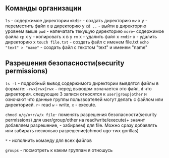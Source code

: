 ## Команды организации
`ls` - содержимое директории
`mkdir` - создать директорию
`mv` x y - переместить файл x в директорию y 
`cd ..` - выйти в директорию уровнем выше
`pwd` - напечатать текущую директорию
`more`- содержимое файла 
`cp` x y - копировать х в у
`rm` x - удалить файл х
`rmdir` x - удалить директорию х
`touch file.txt` - создать файл с именем file.txt
`echo "text" > "name"` - создать файл с текстом "text" и именем "name"

## Разрешения безопасности(security permissions)
`ls -l` - подробный вывод содержимого директории
вывдятся файлы в формате:
`-rwx|rwx|rwx`
`-` перед выводом означается это файл, `d` что директория.
следующие 3 записи относятся к `user|group|other` и озночают что данные группы пользвоателей могут делать с файлом или директорией. `r`- read `w` - write, `x` - execute.


`chmod u/g/o+r/w/x file`- поменять разрешения безопасности(security permissions) 
для user/group/other на read/write/execute(+ значит добавляем разрешение, - забираем) для file.
Можно сразу добавлять или забирать несколько разрешение(chmod ugo-rwx gorillas)

`*` - исполнить команду для всех файлов

`groups` - посмотреть к каким группам я отношусь 